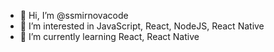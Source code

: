 - 👋 Hi, I’m @ssmirnovacode
- 👀 I’m interested in JavaScript, React, NodeJS, React Native
- 🌱 I’m currently learning React, React Native
<!---
- 💞️ I’m looking to collaborate on UI design
- 📫 How to reach me ...
--->

<!---
ssmirnovacode/ssmirnovacode is a ✨ special ✨ repository because its `README.md` (this file) appears on your GitHub profile.
You can click the Preview link to take a look at your changes.
--->
